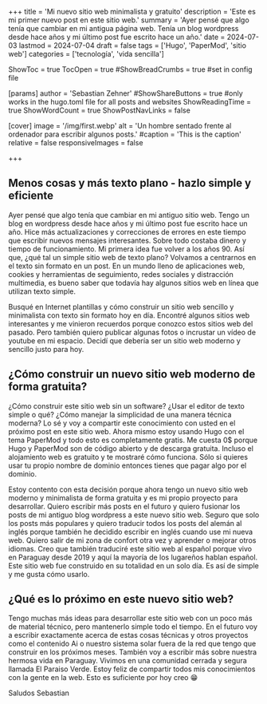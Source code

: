 +++
title = 'Mi nuevo sitio web minimalista y gratuito'
description = 'Este es mi primer nuevo post en este sitio web.'
summary = 'Ayer pensé que algo tenía que cambiar en mi antigua página web. Tenía un blog wordpress desde hace años y mi último post fue escrito hace un año.'
date = 2024-07-03
lastmod = 2024-07-04
draft = false
tags = ['Hugo', 'PaperMod', 'sitio web']
categories = ['tecnología', 'vida sencilla']

ShowToc = true
TocOpen = true
#ShowBreadCrumbs = true #set in config file

[params]
    author = 'Sebastian Zehner'
    #ShowShareButtons = true #only works in the hugo.toml file for all posts and websites
    ShowReadingTime = true
    ShowWordCount = true
    ShowPostNavLinks = false    

[cover]
    image = '/img/first.webp'
    alt = 'Un hombre sentado frente al ordenador para escribir algunos posts.'
    #caption = 'This is the caption'
    relative = false
    responsiveImages = false

+++

## Menos cosas y más texto plano - hazlo simple y eficiente

Ayer pensé que algo tenía que cambiar en mi antiguo sitio web. Tengo un blog en wordpress desde hace años y mi último post fue escrito hace un año. Hice más actualizaciones y correcciones de errores en este tiempo que escribir nuevos mensajes interesantes. Sobre todo costaba dinero y tiempo de funcionamiento. Mi primera idea fue volver a los años 90. Así que, ¿qué tal un simple sitio web de texto plano? Volvamos a centrarnos en el texto sin formato en un post. En un mundo lleno de aplicaciones web, cookies y herramientas de seguimiento, redes sociales y distracción multimedia, es bueno saber que todavía hay algunos sitios web en línea que utilizan texto simple.

Busqué en Internet plantillas y cómo construir un sitio web sencillo y minimalista con texto sin formato hoy en día. Encontré algunos sitios web interesantes y me vinieron recuerdos porque conozco estos sitios web del pasado. Pero también quiero publicar algunas fotos o incrustar un vídeo de youtube en mi espacio. Decidí que debería ser un sitio web moderno y sencillo justo para hoy.

## ¿Cómo construir un nuevo sitio web moderno de forma gratuita?

¿Cómo construir este sitio web sin un software? ¿Usar el editor de texto simple o qué? ¿Cómo manejar la simplicidad de una manera técnica moderna? Lo sé y voy a compartir este conocimiento con usted en el próximo post en este sitio web. Ahora mismo estoy usando Hugo con el tema PaperMod y todo esto es completamente gratis. Me cuesta 0$ porque Hugo y PaperMod son de código abierto y de descarga gratuita. Incluso el alojamiento web es gratuito y te mostraré cómo funciona. Sólo si quieres usar tu propio nombre de dominio entonces tienes que pagar algo por el dominio.

Estoy contento con esta decisión porque ahora tengo un nuevo sitio web moderno y minimalista de forma gratuita y es mi propio proyecto para desarrollar. Quiero escribir más posts en el futuro y quiero fusionar los posts de mi antiguo blog wordpress a este nuevo sitio web. Seguro que solo los posts más populares y quiero traducir todos los posts del alemán al inglés porque también he decidido escribir en inglés cuando use mi nueva web. Quiero salir de mi zona de confort otra vez y aprender o mejorar otros idiomas. Creo que también traduciré este sitio web al español porque vivo en Paraguay desde 2019 y aquí la mayoría de los lugareños hablan español. Este sitio web fue construido en su totalidad en un solo día. Es así de simple y me gusta cómo usarlo.

## ¿Qué es lo próximo en este nuevo sitio web?

Tengo muchas más ideas para desarrollar este sitio web con un poco más de material técnico, pero mantenerlo simple todo el tiempo. En el futuro voy a escribir exactamente acerca de estas cosas técnicas y otros proyectos como el contenido Ai o nuestro sistema solar fuera de la red que tengo que construir en los próximos meses. También voy a escribir más sobre nuestra hermosa vida en Paraguay. Vivimos en una comunidad cerrada y segura llamada El Paraiso Verde. Estoy feliz de compartir todos mis conocimientos con la gente en la web. Esto es suficiente por hoy creo :grin:

Saludos
Sebastian
